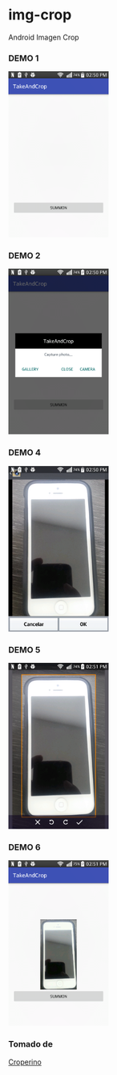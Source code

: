 # img-crop

Android Imagen Crop

### DEMO 1
<img width="200" alt="Demo1" src="https://github.com/sbpinilla/img-crop/blob/master/demo/1.png">

### DEMO 2
<img width="200" alt="Demo2" src="https://github.com/sbpinilla/img-crop/blob/master/demo/2.png">

### DEMO 4
<img width="200" alt="Demo3" src="https://github.com/sbpinilla/img-crop/blob/master/demo/3.png">

### DEMO 5
<img width="200" alt="Demo4" src="https://github.com/sbpinilla/img-crop/blob/master/demo/4.png">

### DEMO 6
<img width="200" alt="Demo5" src="https://github.com/sbpinilla/img-crop/blob/master/demo/5.png">

### Tomado de 
[Croperino](https://github.com/ekimual/croperino)
